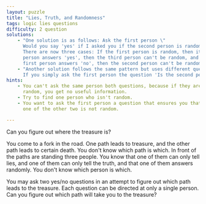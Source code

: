 ```yaml
---
layout: puzzle
title: "Lies, Truth, and Randomness"
tags: logic lies questions
difficulty: 2 question
solutions:
    - "One solution is as follows: Ask the first person \"
      Would you say 'yes' if I asked you if the second person is random?\"
      There are now three cases: If the first person is random, then it doesn't matter which of the other two you ask the second question to (since neither is the random one). In any other case, if the first
      person answers 'yes', then the third person can't be random, and if the
      first person answers 'no', then the second person can't be random. (This can be verified through case analysis). Ask the non-random person the following question: \"Would you say 'yes' if I asked you if the first road is the road to treasure?\" If they say 'yes', then the first road is the treasure road. If they say 'no', then the second road is the treasure road."
    - "Another solution follows the same pattern but uses different questions.
      If you simply ask the first person the question 'Is the second person random?' then the truth teller would answer yes/no (if second person was random / wasn't) and the liar would answer no/yes (and again, the random one doesn't matter). Thus we need to flip the answer of the first person conditionally (only if they are the liar). This is like a CNOT gate in quantum computing, or an XOR gate in classical computing. Thus a valid question would be \"Is exactly one of the following statements true? You are the truth teller. The second person is random.\" If the answer is 'no', then the third person is not random. If the answer is 'yes' then the second person is not random. Follow up with a question to the one that is not random. The goal of the second question is to find something to which the truth teller and the liar would both answer the same thing."
hints:
    - You can't ask the same person both questions, because if they are
      random, you get no useful information.
    - Try to find one person who isn't random.
    - You want to ask the first person a question that ensures you that
      one of the other two is not random.

---
```


Can you figure out where the treasure is?
<!--more-->

You come to a fork in the road. One path leads to treasure, and the other path
leads to certain death. You don't know which path is which. In front of the paths
are standing three people. You know that one of them can only tell lies, and
one of them can only tell the truth, and that one of them answers randomly. You don't know which person is which.

You may ask two yes/no questions in an attempt to figure out which path
leads to the treasure. Each question can be directed at only a single person.
Can you figure out which path will take you to the treasure?
